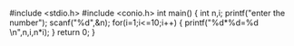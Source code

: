 #include <stdio.h>
#include <conio.h>
int main()
{
int n,i;
printf("enter the number");
scanf("%d",&n);
for(i=1;i<=10;i++)
{
printf("%d*%d=%d \n",n,i,n*i);
 }
return 0;
 }
